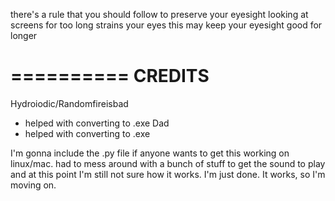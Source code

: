 there's a rule that you should follow to preserve your eyesight
looking at screens for too long strains your eyes
this may keep your eyesight good for longer

==========
CREDITS
==========
Hydroiodic/Randomfireisbad
   - helped with converting to .exe
Dad
   - helped with converting to .exe


I'm gonna include the .py file if anyone wants to get this working on linux/mac. 
had to mess around with a bunch of stuff to get the sound to play and at this point I'm still not sure how it works.
I'm just done. It works, so I'm moving on.
